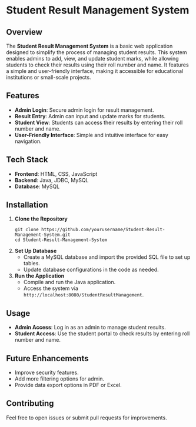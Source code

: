 <!DOCTYPE html>
<html lang="en">
<head>
    <meta charset="UTF-8">
    <meta name="viewport" content="width=device-width, initial-scale=1.0">

</head>
<body>

<h1>Student Result Management System</h1>

<h2>Overview</h2>
<p>The <strong>Student Result Management System</strong> is a basic web application designed to simplify the process of managing student results. This system enables admins to add, view, and update student marks, while allowing students to check their results using their roll number and name. It features a simple and user-friendly interface, making it accessible for educational institutions or small-scale projects.</p>

<h2>Features</h2>
<ul>
    <li><strong>Admin Login</strong>: Secure admin login for result management.</li>
    <li><strong>Result Entry</strong>: Admin can input and update marks for students.</li>
    <li><strong>Student View</strong>: Students can access their results by entering their roll number and name.</li>
    <li><strong>User-Friendly Interface</strong>: Simple and intuitive interface for easy navigation.</li>
</ul>

<h2>Tech Stack</h2>
<ul>
    <li><strong>Frontend</strong>: HTML, CSS, JavaScript</li>
    <li><strong>Backend</strong>: Java, JDBC, MySQL</li>
    <li><strong>Database</strong>: MySQL</li>
</ul>

<h2>Installation</h2>
<ol>
    <li><strong>Clone the Repository</strong>
        <pre><code>git clone https://github.com/yourusername/Student-Result-Management-System.git
cd Student-Result-Management-System</code></pre>
    </li>
    <li><strong>Set Up Database</strong>
        <ul>
            <li>Create a MySQL database and import the provided SQL file to set up tables.</li>
            <li>Update database configurations in the code as needed.</li>
        </ul>
    </li>
    <li><strong>Run the Application</strong>
        <ul>
            <li>Compile and run the Java application.</li>
            <li>Access the system via <code>http://localhost:8080/StudentResultManagement</code>.</li>
        </ul>
    </li>
</ol>

<h2>Usage</h2>
<ul>
    <li><strong>Admin Access</strong>: Log in as an admin to manage student results.</li>
    <li><strong>Student Access</strong>: Use the student portal to check results by entering roll number and name.</li>
</ul>

<h2>Future Enhancements</h2>
<ul>
    <li>Improve security features.</li>
    <li>Add more filtering options for admin.</li>
    <li>Provide data export options in PDF or Excel.</li>
</ul>

<h2>Contributing</h2>
<p>Feel free to open issues or submit pull requests for improvements.</p>

</body>
</html>
